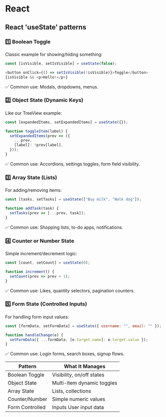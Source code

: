 # React

## React 'useState' patterns

### 1️⃣ Boolean Toggle
Classic example for showing/hiding something:

```js
const [isVisible, setIsVisible] = useState(false);

<button onClick={() => setIsVisible(!isVisible)}>Toggle</button>
{isVisible && <p>Hello!</p>}
```
✅ Common use: Modals, dropdowns, menus.


### 2️⃣ Object State (Dynamic Keys)
Like our TreeView example:

```js
const [expandedItems, setExpandedItems] = useState({});

function toggleItem(label) {
  setExpandedItems(prev => ({
    ...prev,
    [label]: !prev[label],
  }));
}
```
✅ Common use: Accordions, settings toggles, form field visibility.

### 3️⃣ Array State (Lists)
For adding/removing items:

```js
const [tasks, setTasks] = useState(["Buy milk", "Walk dog"]);

function addTask(task) {
  setTasks(prev => [...prev, task]);
}
```
✅ Common use: Shopping lists, to-do apps, notifications.

### 4️⃣ Counter or Number State
Simple increment/decrement logic:

```js
const [count, setCount] = useState(0);

function increment() {
  setCount(prev => prev + 1);
}
```
✅ Common use: Likes, quantity selectors, pagination counters.

### 5️⃣ Form State (Controlled Inputs)
For handling form input values:

```js
const [formData, setFormData] = useState({ username: "", email: "" });

function handleChange(e) {
  setFormData({ ...formData, [e.target.name]: e.target.value });
}
```
✅ Common use: Login forms, search boxes, signup flows.


|Pattern  |	What It Manages|
|---------|----------------|
Boolean Toggle |	Visibility, on/off states
Object State |	Multi-item dynamic toggles
Array State	| Lists, collections
Counter/Number |	Simple numeric values
Form Controlled  |Inputs	User input data